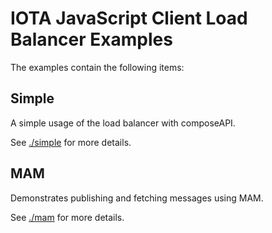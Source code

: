 # IOTA JavaScript Client Load Balancer Examples

The examples contain the following items:

## Simple

A simple usage of the load balancer with composeAPI.

See [./simple](./simple) for more details.

## MAM

Demonstrates publishing and fetching messages using MAM.

See [./mam](./mam) for more details.
